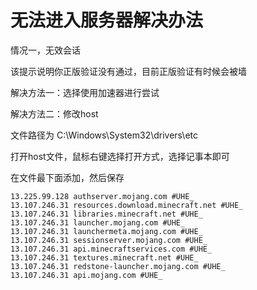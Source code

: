 # 无法进入服务器解决办法

情况一，无效会话

该提示说明你正版验证没有通过，目前正版验证有时候会被墙

解决方法一：选择使用加速器进行尝试

解决方法二：修改host

文件路径为 C:\Windows\System32\drivers\etc

打开host文件，鼠标右键选择打开方式，选择记事本即可

在文件最下面添加，然后保存

```
13.225.99.128 authserver.mojang.com #UHE_
13.107.246.31 resources.download.minecraft.net #UHE_
13.107.246.31 libraries.minecraft.net #UHE_
13.107.246.31 launcher.mojang.com #UHE_
13.107.246.31 launchermeta.mojang.com #UHE_
13.107.246.31 sessionserver.mojang.com #UHE_
13.107.246.31 api.minecraftservices.com #UHE_
13.107.246.31 textures.minecraft.net #UHE_
13.107.246.31 redstone-launcher.mojang.com #UHE_
13.107.246.31 api.mojang.com #UHE_
```
